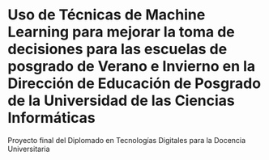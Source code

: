 # Uso de Técnicas de Machine Learning para mejorar la toma de decisiones para las escuelas de posgrado de Verano e Invierno en la Dirección de Educación de Posgrado de la Universidad de las Ciencias Informáticas
Proyecto final del  Diplomado en Tecnologías Digitales para la Docencia Universitaria
